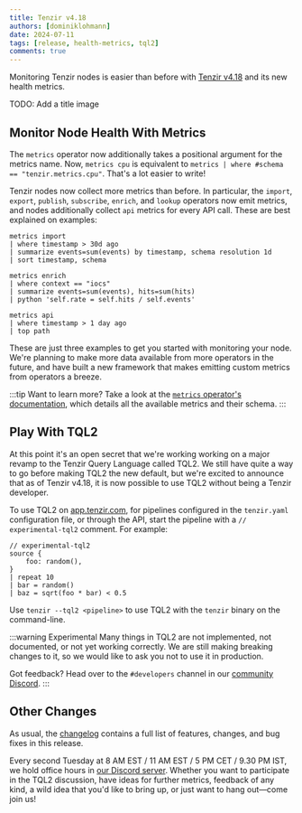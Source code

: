 ```yaml
---
title: Tenzir v4.18
authors: [dominiklohmann]
date: 2024-07-11
tags: [release, health-metrics, tql2]
comments: true
---
```


Monitoring Tenzir nodes is easier than before with [Tenzir
v4.18][github-release] and its new health metrics.

TODO: Add a title image

<!-- ![Tenzir v4.18](tenzir-v4.18.excalidraw.svg) -->

[github-release]: https://github.com/tenzir/tenzir/releases/tag/v4.18

<!-- truncate -->

## Monitor Node Health With Metrics

The `metrics` operator now additionally takes a positional argument for the
metrics name. Now, `metrics cpu` is equivalent to `metrics | where #schema ==
"tenzir.metrics.cpu"`. That's a lot easier to write!

Tenzir nodes now collect more metrics than before. In particular, the `import`,
`export`, `publish`, `subscribe`, `enrich`, and `lookup` operators now emit
metrics, and nodes additionally collect `api` metrics for every API call. These
are best explained on examples:

```text {0} title="Show imported events per schema and day for the last month"
metrics import
| where timestamp > 30d ago
| summarize events=sum(events) by timestamp, schema resolution 1d
| sort timestamp, schema
```

```text {0} title="Calculate the rate of context hits for the context 'iocs'"
metrics enrich
| where context == "iocs"
| summarize events=sum(events), hits=sum(hits)
| python 'self.rate = self.hits / self.events'
```

```text {0} title="Show the most commonly used APIs in the last hour"
metrics api
| where timestamp > 1 day ago
| top path
```

These are just three examples to get you started with monitoring your node.
We're planning to make more data available from more operators in the future,
and have built a new framework that makes emitting custom metrics from operators
a breeze.

:::tip Want to learn more?
Take a look at the [`metrics` operator's documentation](/operators/metrics),
which details all the available metrics and their schema.
:::

## Play With TQL2

At this point it's an open secret that we're working working on a major revamp
to the Tenzir Query Language called TQL2. We still have quite a way to go before
making TQL2 the new default, but we're excited to announce that as of Tenzir
v4.18, it is now possible to use TQL2 without being a Tenzir developer.

To use TQL2 on [app.tenzir.com](https://app.tenzir.com), for pipelines
configured in the `tenzir.yaml` configuration file, or through the API, start
the pipeline with a `// experimental-tql2` comment. For example:

```
// experimental-tql2
source {
    foo: random(),
}
| repeat 10
| bar = random()
| baz = sqrt(foo * bar) < 0.5
```

Use `tenzir --tql2 <pipeline>` to use TQL2 with the `tenzir` binary on the
command-line.

:::warning Experimental
Many things in TQL2 are not implemented, not documented, or not yet working
correctly. We are still making breaking changes to it, so we would like to ask
you not to use it in production.

Got feedback? Head over to the `#developers` channel in our [community
Discord](/discord).
:::

## Other Changes

As usual, the [changelog][changelog] contains a full list of features, changes,
and bug fixes in this release.

Every second Tuesday at 8 AM EST / 11 AM EST / 5 PM CET / 9.30 PM IST, we hold
office hours in [our Discord server][discord]. Whether you want to participate
in the TQL2 discussion, have ideas for further metrics, feedback of any kind, a
wild idea that you'd like to bring up, or just want to hang out—come join us!

[discord]: /discord
[changelog]: /changelog#v4180
